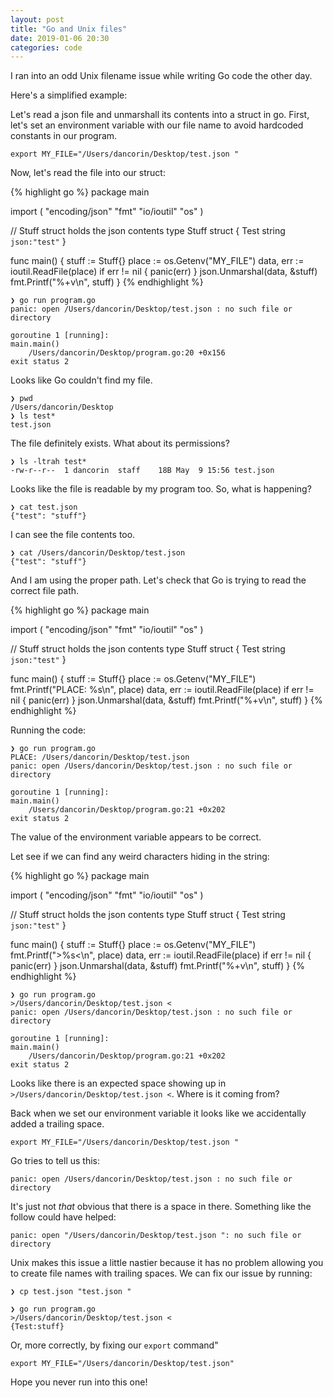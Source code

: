 ```yaml
---
layout: post
title: "Go and Unix files"
date: 2019-01-06 20:30
categories: code
---
```


I ran into an odd Unix filename issue while writing Go code the other day.

Here's a simplified example:

Let's read a json file and unmarshall its contents into a struct in go. First, let's set an environment variable with our file name to avoid hardcoded constants in our program.

    export MY_FILE="/Users/dancorin/Desktop/test.json "

Now, let's read the file into our struct:

{% highlight go %}
package main

import (
    "encoding/json"
    "fmt"
    "io/ioutil"
    "os"
)

// Stuff struct holds the json contents
type Stuff struct {
    Test string `json:"test"`
}

func main() {
    stuff := Stuff{}
    place := os.Getenv("MY_FILE")
    data, err := ioutil.ReadFile(place)
    if err != nil {
        panic(err)
    }
    json.Unmarshal(data, &stuff)
    fmt.Printf("%+v\n", stuff)
}
{% endhighlight %}

    ❯ go run program.go
    panic: open /Users/dancorin/Desktop/test.json : no such file or directory

    goroutine 1 [running]:
    main.main()
        /Users/dancorin/Desktop/program.go:20 +0x156
    exit status 2

Looks like Go couldn't find my file.

    ❯ pwd
    /Users/dancorin/Desktop
    ❯ ls test*
    test.json

The file definitely exists. What about its permissions?

    ❯ ls -ltrah test*
    -rw-r--r--  1 dancorin  staff    18B May  9 15:56 test.json

Looks like the file is readable by my program too. So, what is happening?

    ❯ cat test.json
    {"test": "stuff"}

I can see the file contents too.

    ❯ cat /Users/dancorin/Desktop/test.json
    {"test": "stuff"}

And I am using the proper path. Let's check that Go is trying to read the correct file path.

{% highlight go %}
package main

import (
    "encoding/json"
    "fmt"
    "io/ioutil"
    "os"
)

// Stuff struct holds the json contents
type Stuff struct {
    Test string `json:"test"`
}

func main() {
    stuff := Stuff{}
    place := os.Getenv("MY_FILE")
    fmt.Printf("PLACE: %s\n", place)
    data, err := ioutil.ReadFile(place)
    if err != nil {
        panic(err)
    }
    json.Unmarshal(data, &stuff)
    fmt.Printf("%+v\n", stuff)
}
{% endhighlight %}

Running the code:

    ❯ go run program.go
    PLACE: /Users/dancorin/Desktop/test.json
    panic: open /Users/dancorin/Desktop/test.json : no such file or directory

    goroutine 1 [running]:
    main.main()
        /Users/dancorin/Desktop/program.go:21 +0x202
    exit status 2

The value of the environment variable appears to be correct.

Let see if we can find any weird characters hiding in the string:

{% highlight go %}
package main

import (
    "encoding/json"
    "fmt"
    "io/ioutil"
    "os"
)

// Stuff struct holds the json contents
type Stuff struct {
    Test string `json:"test"`
}

func main() {
    stuff := Stuff{}
    place := os.Getenv("MY_FILE")
    fmt.Printf(">%s<\n", place)
    data, err := ioutil.ReadFile(place)
    if err != nil {
        panic(err)
    }
    json.Unmarshal(data, &stuff)
    fmt.Printf("%+v\n", stuff)
}
{% endhighlight %}

    ❯ go run program.go
    >/Users/dancorin/Desktop/test.json <
    panic: open /Users/dancorin/Desktop/test.json : no such file or directory

    goroutine 1 [running]:
    main.main()
        /Users/dancorin/Desktop/program.go:21 +0x202
    exit status 2

Looks like there is an expected space showing up in ` >/Users/dancorin/Desktop/test.json <`. Where is it coming from?

Back when we set our environment variable it looks like we accidentally added a trailing space.

    export MY_FILE="/Users/dancorin/Desktop/test.json "

Go tries to tell us this:

    panic: open /Users/dancorin/Desktop/test.json : no such file or directory

It's just not _that_ obvious that there is a space in there. Something like the follow could have helped:

    panic: open "/Users/dancorin/Desktop/test.json ": no such file or directory

Unix makes this issue a little nastier because it has no problem allowing you to create file names with trailing spaces. We can fix our issue by running:

```
❯ cp test.json "test.json "

❯ go run program.go
>/Users/dancorin/Desktop/test.json <
{Test:stuff}
```

Or, more correctly, by fixing our `export` command"

    export MY_FILE="/Users/dancorin/Desktop/test.json"

Hope you never run into this one!
